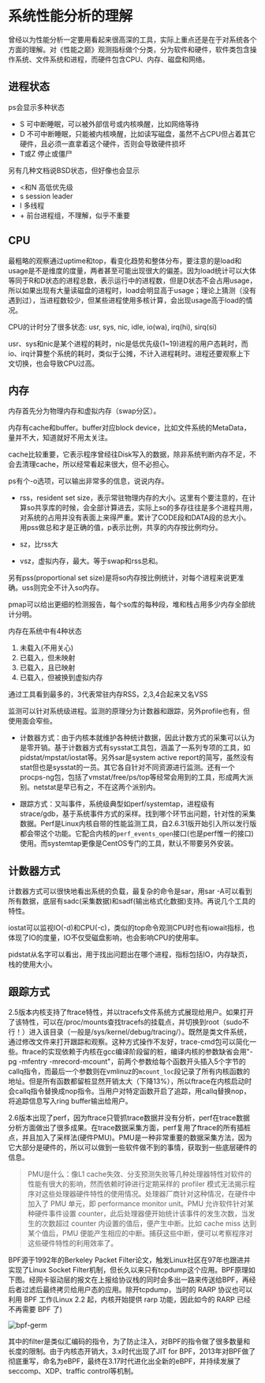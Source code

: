 系统性能分析的理解
====
曾经以为性能分析一定要用看起来很高深的工具，实际上重点还是在于对系统各个方面的理解。对《性能之巅》观测指标做个分类，分为软件和硬件，软件类包含操作系统、文件系统和进程，而硬件包含CPU、内存、磁盘和网络。

进程状态
--
ps会显示多种状态

* S 可中断睡眠，可以被外部信号或内核唤醒，比如网络等待
* D 不可中断睡眠，只能被内核唤醒，比如读写磁盘，虽然不占CPU但占着其它硬件，且必须一直拿着这个硬件，否则会导致硬件损坏
* T或Z 停止或僵尸

另有几种文档说BSD状态，但好像也会显示

* <和N 高低优先级
* s session leader
* l 多线程
* \+ 前台进程组，不理解，似乎不重要

CPU
----
最粗略的观察通过uptime和top，看变化趋势和整体分布，要注意的是load和usage是不是维度的度量，两者甚至可能出现很大的偏差。因为load统计可以大体等同于R和D状态的进程总数，表示运行中的进程数，但是D状态不会占用usage，所以如果出现有大量读磁盘的进程时，load会明显高于usage；理论上猜测（没有遇到过），当进程数较少，但某些进程使用多核计算，会出现usage高于load的情况。

CPU的计时分了很多状态:  usr, sys, nic,  idle,  io(wa),   irq(hi),   sirq(si)

usr、sys和nic是某个进程的耗时，nic是低优先级(1~19)进程的用户态耗时，而io、irq计算整个系统的耗时，类似于公摊，不计入进程耗时。进程还要观察上下文切换，也会导致CPU过高。

内存
----
内存首先分为物理内存和虚拟内存（swap分区）。

内存有cache和buffer。buffer对应block device，比如文件系统的MetaData，量并不大，知道就好不用太关注。

cache比较重要，它表示程序曾经往Disk写入的数据，除非系统判断内存不足，不会去清理cache，所以经常看起来很大，但不必担心。

ps有个-o选项，可以输出非常多的信息，说说内存。

* rss，resident set size，表示常驻物理内存的大小。这里有个要注意的，在计算so共享库的时候，会全部计算进去，实际上so的多存往往是多个进程共用，对系统的占用并没有表面上来得严重。累计了CODE段和DATA段的总大小。用pss做总和才是正确的值，p表示比例，共享的内存按比例均分。

* sz，比rss大

* vsz，虚拟内存，最大。等于swap和rss总和。

另有pss(proportional set size)是将so内存按比例统计，对每个进程来说更准确。uss则完全不计入so内存。

pmap可以给出更细的检测报告，每个so库的每种段，堆和栈占用多少内存全部统计分明。

内存在系统中有4种状态

1. 未载入(不用关心)
2. 已载入，但未映射
3. 已载入，且已映射
4. 已载入，但被换到虚拟内存

通过工具看到最多的，3代表常驻内存RSS，2,3,4合起来又名VSS

监测可以针对系统级进程。监测的原理分为计数器和跟踪，另外profile也有，但使用面会窄些。

* 计数器方式：由于内核本就维护各种统计数据，因此计数方式的采集可以认为是零开销。基于计数器方式有sysstat工具包，涵盖了一系列专项的工具，如pidstat/mpstat/iostat等。另外sar是system active report的简写，虽然没有stat但也是sysstat的一员。其它各自针对不同资源进行监测。还有一个procps-ng包，包括了vmstat/free/ps/top等经常会用到的工具，形成两大派别。netstat是早已有之，不在这两个派别内。

* 跟踪方式：又叫事件，系统级典型如perf/systemtap，进程级有strace/gdb，基于系统事件方式的采样。找到哪个环节出问题，针对性的采集数据。Perf是Linux内核自带的性能监测工具，自2.6.31版开始引入所以发行版都会带这个功能。它配合内核的`perf_events_open`接口(也是perf惟一的接口)使用。而systemtap更像是CentOS专门的工具，默认不带要另外安装。

计数器方式
----
计数器方式可以很快地看出系统的负载，最复杂的命令是sar，用sar -A可以看到所有数据，底层有sadc(采集数据)和sadf(输出格式化数据)支持。再说几个工具的特性。

iostat可以监视IO(-d)和CPU(-c)，类似的top命令观测CPU时也有iowait指标，也体现了IO的度量，IO不仅受磁盘影响，也会影响CPU的使用率。

pidstat从名字可以看出，用于找出问题出在哪个进程，指标包括IO，内存缺页，栈的使用大小。

跟踪方式
----
2.5版本内核支持了ftrace特性，并以tracefs文件系统方式展现给用户。如果打开了该特性，可以在/proc/mounts查找tracefs的挂载点，并切换到root（sudo不行！）进入该目录（一般是/sys/kernel/debug/tracing/）。既然是类文件系统，通过修改文件来打开跟踪和观察。这种方式操作不友好，trace-cmd包可以简化一些。ftrace的实现依赖于内核在gcc编译阶段留的桩，编译内核的参数缺省会用"-pg -mfentry -mrecord-mcount"，前两个参数给每个函数开头插入5个字节的callq指令，而最后一个参数则在vmlinuz的`mcount_loc`段记录了所有内核函数的地址。但是所有函数都留桩显然开销太大（下降13%），所以ftrace在内核启动时会callq指令替换成nop指令。当用户对特定函数开启了追踪，用callq替换nop，将追踪信息写入ring buffer输出给用户。

2.6版本出现了perf，因为ftrace只管抓trace数据并没有分析，perf在trace数据分析方面做出了很多成果。在trace数据采集方面，perf复用了ftrace的所有插桩点，并且加入了采样法(硬件PMU)。PMU是一种非常重要的数据采集方法，因为它大部分是硬件的，所以可以做到一些软件做不到的事情，获取到一些底层硬件的信息。

> PMU是什么：像L1 cache失效、分支预测失败等几种处理器特性对软件的性能有很大的影响，然而依赖时钟进行定期采样的 profiler 模式无法揭示程序对这些处理器硬件特性的使用情况。处理器厂商针对这种情况，在硬件中加入了 PMU 单元，即 performance monitor unit。PMU 允许软件针对某种硬件事件设置 counter，此后处理器便开始统计该事件的发生次数，当发生的次数超过 counter 内设置的值后，便产生中断。比如 cache miss 达到某个值后，PMU 便能产生相应的中断。捕获这些中断，便可以考察程序对这些硬件特性的利用效率了。

BPF源于1992年的Berkeley Packet Filter论文，触发Linux社区在97年也跟进并实现了Linux Socket Filter机制，但长久以来只有tcpdump这个应用。BPF原理如下图。经网卡驱动层的报文在上报给协议栈的同时会多出一路来传送给BPF，再经后者过滤后最终拷贝给用户态的应用。除开tcpdump，当时的 RARP 协议也可以利用 BPF 工作(Linux 2.2  起，内核开始提供 rarp 功能，因此如今的 RARP 已经不再需要 BPF 了)

![bpf-germ](/img/bpf-germ.jpg)

其中的filter是类似汇编码的指令，为了防止注入，对BPF的指令做了很多数量和长度的限制。由于内核态开销大，3.x时代出现了JIT for BPF，2013年对BPF做了彻底重写，命名为eBPF，最终在3.17时代进化出全新的eBPF，并持续发展了seccomp、XDP、traffic control等机制。